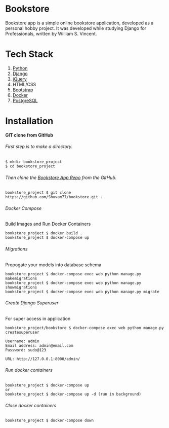 # Bookstore
Bookstore app is a simple online bookstore application, developed as a personal hobby project. It was developed while studying Django for Professionals, written by William S. Vincent.

# Tech Stack
  1. [Python](https://www.python.org/downloads/)
  2. [Django](https://www.djangoproject.com/)
  3. [jQuery](https://jquery.com/)
  4. HTML/CSS
  5. [Bootstrap](https://getbootstrap.com/)
  6. [Docker](https://www.docker.com/)
  7. [PostgreSQL](https://www.postgresql.org/)
  
 # Installation
 **GIT clone from GitHub**
 
 ###### First step is to make a directory.
 ```
 $ mkdir bookstore_project
 $ cd bookstore_project
 ```
 
 ###### Then clone the [Bookstore App Repo](https://github.com/Shuvam77/bookstore) from the GitHub.
 ```
 bookstore_project $ git clone https://github.com/Shuvam77/bookstore.git .
 ```
 
 ###### Docker Compose
 Build Images and Run Docker Containers
 ```
 bookstore_project $ docker build .
 bookstore_project $ docker-compose up
 ```
 
 ###### Migrations
 Propogate your models into database schema
 ```
 bookstore_project $ docker-compose exec web python manage.py makemigrations
 bookstore_project $ docker-compose exec web python manage.py showmigrations
 bookstore_project $ docker-compose exec web python manage.py migrate 
 ```
 
 ###### Create Django Superuser
 For super access in application
 ```
 bookstore_project/bookstore $ docker-compose exec web python manage.py createsuperuser
 
 Username: admin
 Email address: admin@email.com
 Password: sudo@123
 
 URL: http://127.0.0.1:8000/admin/
 ```
 
 ###### Run docker containers
 ```
 bookstore_project $ docker-compose up
 or
 bookstore_project $ docker-compose up -d (run in background)
 ```
 
 ###### Close docker containers
 ```
 bookstore_project $ docker-compose down
 ```
 
 
 
 
